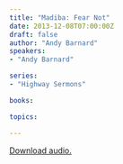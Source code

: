 ```yaml
---
title: "Madiba: Fear Not"
date: 2013-12-08T07:00:00Z
draft: false
author: "Andy Barnard"
speakers:
- "Andy Barnard"

series:
- "Highway Sermons"

books:

topics:

---
```

[Download audio.](https://s3.amazonaws.com/highway/sermons/2013_12/08_Madiba__Fear_Not.mp3)